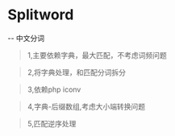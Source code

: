 # Splitword
--
中文分词

>1,主要依赖字典，最大匹配，不考虑词频问题

>2,将字典处理，和匹配分词拆分

>3,依赖php iconv

>4,字典-后缀数组,考虑大小端转换问题

>5,匹配逆序处理

